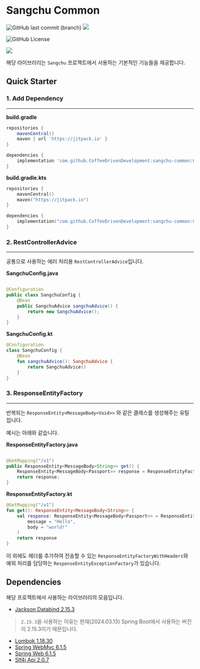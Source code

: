 # Sangchu Common

![GitHub last commit (branch)](https://img.shields.io/github/last-commit/CoffeeDrivenDevelopment/sangchu-common/main)
![](https://github.com/CoffeeDrivenDevelopment/sangchu-common/actions/workflows/sangchu-common.yml/badge.svg)

![GitHub License](https://img.shields.io/badge/license-MIT-blue)

[![](https://jitpack.io/v/CoffeeDrivenDevelopment/sangchu-common.svg)](https://jitpack.io/#CoffeeDrivenDevelopment/sangchu-common)

해당 라이브러리는 `Sangchu` 프로젝트에서 사용하는 기본적인 기능들을 제공합니다.

## Quick Starter

### 1. Add Dependency

---

**build.gradle**

```groovy
repositories {
    mavenCentral()
    maven { url 'https://jitpack.io' }
}

dependencies {
    implementation 'com.github.CoffeeDrivenDevelopment:sangchu-common:0.0.3'
}
```

**build.gradle.kts**

```kts
repositories {
    mavenCentral()
    maven("https://jitpack.io")
}

dependencies {
    implementation("com.github.CoffeeDrivenDevelopment:sangchu-common:0.0.3")
}
```

### 2. RestControllerAdvice

---

공통으로 사용하는 에러 처리용 `RestControllerAdvice`입니다.

**SangchuConfig.java**

```java

@Configuration
public class SangchuConfig {
    @Bean
    public SangchuAdvice sangchuAdvice() {
        return new SangchuAdvice();
    }
}
```

**SangchuConfig.kt**

```kotlin
@Configuration
class SangchuConfig {
    @Bean
    fun sangchuAdvice(): SangchuAdvice {
        return SangchuAdvice()
    }
}
```

### 3. ResponseEntityFactory

---

반복되는 `ResponseEntity<MessageBody<Void>>` 와 같은 클래스를 생성해주는 유틸입니다.

예시는 아래와 같습니다.

**ResponseEntityFactory.java**

```java

@GetMapping("/v1")
public ResponseEntity<MessageBody<String>> get() {
    ResponseEntity<MessageBody<Passport>> response = ResponseEntityFactory.ok("Hello", "world!");
    return response;
}
```

**ResponseEntityFactory.kt**

```kotlin
@GetMapping("/v1")
fun get(): ResponseEntity<MessageBody<String>> {
    val response: ResponseEntity<MessageBody<Passport>> = ResponseEntityFactory.ok(
        message = "Hello",
        body = "world!"
    )
    return response
}
```

이 외에도 헤더를 추가하여 전송할 수 있는 `ResponseEntityFactoryWithHeaders`와 예외 처리를 담당하는 `ResponseEntityExceptionFactory`가 있습니다.

## Dependencies

해당 프로젝트에서 사용하는 라이브러리의 모음입니다.

- [Jackson Databind 2.15.3](https://mvnrepository.com/artifact/com.fasterxml.jackson.core/jackson-databind/2.15.3)

> `2.15.3`을 사용하는 이유는 현재(2024.03.13) Spring Boot에서 사용하는 버전이 2.15.3이기 때문입니다.

- [Lombok 1.18.30](https://mvnrepository.com/artifact/org.projectlombok/lombok/1.18.30)
- [Spring WebMvc 6.1.5](https://mvnrepository.com/artifact/org.springframework/spring-webmvc/6.1.5)
- [Spring Web 6.1.5](https://mvnrepository.com/artifact/org.springframework/spring-web/6.1.5)
- [Slf4j Api 2.0.7](https://mvnrepository.com/artifact/org.slf4j/slf4j-api/2.0.7)


